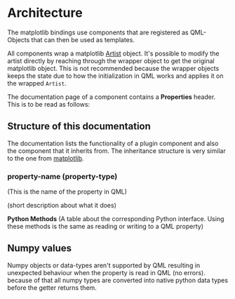 # Architecture

The matplotlib bindings use components that are registered as QML-Objects that can then be used as templates.

All components wrap a matplotlib [Artist](https://matplotlib.org/stable/api/artist_api.html) object. It's possible to modify the artist directly by reaching through the wrapper object to get the original matplotlib object. This is not recommended because the wrapper objects keeps the state due to how the initialization in QML works and applies it on the wrapped `Artist`.

The documentation page of a component contains a **Properties** header. This is to be read as follows:

## Structure of this documentation

The documentation lists the functionality of a plugin component and also the component that it inherits from. The inheritance structure is very similar to the one from [matplotlib](https://matplotlib.org/3.3.3/contents.html).

### property-name (property-type)
(This is the name of the property in QML)

(short description about what it does)

**Python Methods**
(A table about the corresponding Python interface. Using these methods is the same as reading or writing to a QML property)

## Numpy values

Numpy objects or data-types aren't supported by QML resulting in unexpected behaviour when the property is read in QML (no errors). because of that all numpy types are converted into native python data types before the getter returns them.
